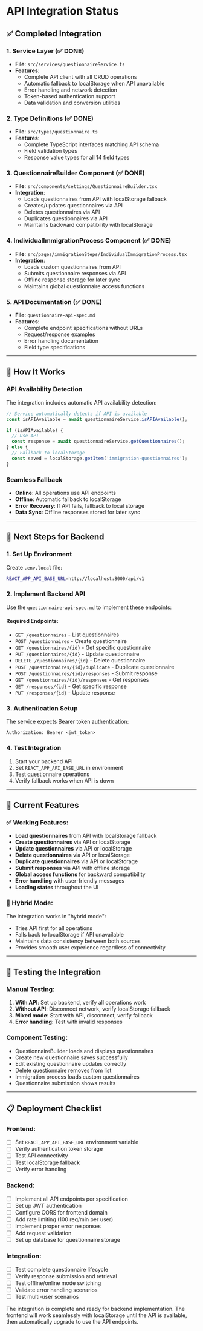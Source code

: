 # API Integration Status

## ✅ Completed Integration

### 1. Service Layer (✅ DONE)
- **File**: `src/services/questionnaireService.ts`
- **Features**:
  - Complete API client with all CRUD operations
  - Automatic fallback to localStorage when API unavailable
  - Error handling and network detection
  - Token-based authentication support
  - Data validation and conversion utilities

### 2. Type Definitions (✅ DONE)
- **File**: `src/types/questionnaire.ts`
- **Features**:
  - Complete TypeScript interfaces matching API schema
  - Field validation types
  - Response value types for all 14 field types

### 3. QuestionnaireBuilder Component (✅ DONE)
- **File**: `src/components/settings/QuestionnaireBuilder.tsx`
- **Integration**:
  - Loads questionnaires from API with localStorage fallback
  - Creates/updates questionnaires via API
  - Deletes questionnaires via API
  - Duplicates questionnaires via API
  - Maintains backward compatibility with localStorage

### 4. IndividualImmigrationProcess Component (✅ DONE)
- **File**: `src/pages/immigrationSteps/IndividualImmigrationProcess.tsx`
- **Integration**:
  - Loads custom questionnaires from API
  - Submits questionnaire responses via API
  - Offline response storage for later sync
  - Maintains global questionnaire access functions

### 5. API Documentation (✅ DONE)
- **File**: `questionnaire-api-spec.md`
- **Features**:
  - Complete endpoint specifications without URLs
  - Request/response examples
  - Error handling documentation
  - Field type specifications

---

## 🔧 How It Works

### API Availability Detection
The integration includes automatic API availability detection:

```typescript
// Service automatically detects if API is available
const isAPIAvailable = await questionnaireService.isAPIAvailable();

if (isAPIAvailable) {
  // Use API
  const response = await questionnaireService.getQuestionnaires();
} else {
  // Fallback to localStorage
  const saved = localStorage.getItem('immigration-questionnaires');
}
```

### Seamless Fallback
- **Online**: All operations use API endpoints
- **Offline**: Automatic fallback to localStorage
- **Error Recovery**: If API fails, fallback to local storage
- **Data Sync**: Offline responses stored for later sync

---

## 🚀 Next Steps for Backend

### 1. Set Up Environment
Create `.env.local` file:
```bash
REACT_APP_API_BASE_URL=http://localhost:8000/api/v1
```

### 2. Implement Backend API
Use the `questionnaire-api-spec.md` to implement these endpoints:

#### Required Endpoints:
- `GET /questionnaires` - List questionnaires
- `POST /questionnaires` - Create questionnaire
- `GET /questionnaires/{id}` - Get specific questionnaire
- `PUT /questionnaires/{id}` - Update questionnaire
- `DELETE /questionnaires/{id}` - Delete questionnaire
- `POST /questionnaires/{id}/duplicate` - Duplicate questionnaire
- `POST /questionnaires/{id}/responses` - Submit response
- `GET /questionnaires/{id}/responses` - Get responses
- `GET /responses/{id}` - Get specific response
- `PUT /responses/{id}` - Update response

### 3. Authentication Setup
The service expects Bearer token authentication:
```http
Authorization: Bearer <jwt_token>
```

### 4. Test Integration
1. Start your backend API
2. Set `REACT_APP_API_BASE_URL` in environment
3. Test questionnaire operations
4. Verify fallback works when API is down

---

## 🎯 Current Features

### ✅ Working Features:
- **Load questionnaires** from API with localStorage fallback
- **Create questionnaires** via API or localStorage
- **Update questionnaires** via API or localStorage  
- **Delete questionnaires** via API or localStorage
- **Duplicate questionnaires** via API or localStorage
- **Submit responses** via API with offline storage
- **Global access functions** for backward compatibility
- **Error handling** with user-friendly messages
- **Loading states** throughout the UI

### 🔄 Hybrid Mode:
The integration works in "hybrid mode":
- Tries API first for all operations
- Falls back to localStorage if API unavailable
- Maintains data consistency between both sources
- Provides smooth user experience regardless of connectivity

---

## 🧪 Testing the Integration

### Manual Testing:
1. **With API**: Set up backend, verify all operations work
2. **Without API**: Disconnect network, verify localStorage fallback
3. **Mixed mode**: Start with API, disconnect, verify fallback
4. **Error handling**: Test with invalid responses

### Component Testing:
- QuestionnaireBuilder loads and displays questionnaires
- Create new questionnaire saves successfully
- Edit existing questionnaire updates correctly
- Delete questionnaire removes from list
- Immigration process loads custom questionnaires
- Questionnaire submission shows results

---

## 📋 Deployment Checklist

### Frontend:
- [ ] Set `REACT_APP_API_BASE_URL` environment variable
- [ ] Verify authentication token storage
- [ ] Test API connectivity
- [ ] Test localStorage fallback
- [ ] Verify error handling

### Backend:
- [ ] Implement all API endpoints per specification
- [ ] Set up JWT authentication
- [ ] Configure CORS for frontend domain
- [ ] Add rate limiting (100 req/min per user)
- [ ] Implement proper error responses
- [ ] Add request validation
- [ ] Set up database for questionnaire storage

### Integration:
- [ ] Test complete questionnaire lifecycle
- [ ] Verify response submission and retrieval
- [ ] Test offline/online mode switching
- [ ] Validate error handling scenarios
- [ ] Test multi-user scenarios

The integration is complete and ready for backend implementation. The frontend will work seamlessly with localStorage until the API is available, then automatically upgrade to use the API endpoints. 